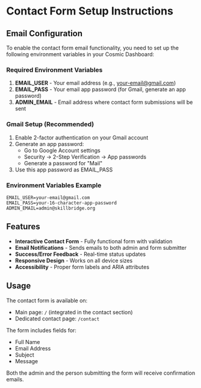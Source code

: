 # Contact Form Setup Instructions

## Email Configuration

To enable the contact form email functionality, you need to set up the following environment variables in your Cosmic Dashboard:

### Required Environment Variables

1. **EMAIL_USER** - Your email address (e.g., your-email@gmail.com)
2. **EMAIL_PASS** - Your email app password (for Gmail, generate an app password)
3. **ADMIN_EMAIL** - Email address where contact form submissions will be sent

### Gmail Setup (Recommended)

1. Enable 2-factor authentication on your Gmail account
2. Generate an app password:
   - Go to Google Account settings
   - Security → 2-Step Verification → App passwords
   - Generate a password for "Mail"
3. Use this app password as EMAIL_PASS

### Environment Variables Example

```
EMAIL_USER=your-email@gmail.com
EMAIL_PASS=your-16-character-app-password
ADMIN_EMAIL=admin@skillbridge.org
```

## Features

- **Interactive Contact Form** - Fully functional form with validation
- **Email Notifications** - Sends emails to both admin and form submitter
- **Success/Error Feedback** - Real-time status updates
- **Responsive Design** - Works on all device sizes
- **Accessibility** - Proper form labels and ARIA attributes

## Usage

The contact form is available on:
- Main page: `/` (integrated in the contact section)
- Dedicated contact page: `/contact`

The form includes fields for:
- Full Name
- Email Address
- Subject
- Message

Both the admin and the person submitting the form will receive confirmation emails.